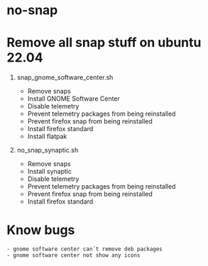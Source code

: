 # no-snap

# Remove all snap stuff on ubuntu 22.04

1) snap_gnome_software_center.sh

    - Remove snaps
    - Install GNOME Software Center
    - Disable telemetry
    - Prevent telemetry packages from being reinstalled 
    - Prevent firefox snap from being reinstalled 
    - Install firefox standard
    - Install flatpak 

2) no_snap_synaptic.sh
      
    - Remove snaps
    - Install synaptic
    - Disable telemetry
    - Prevent telemetry packages from being reinstalled 
    - Prevent firefox snap from being reinstalled 
    - Install firefox standard



# Know bugs

    - gnome software center can´t remove deb packages 
    - gnome software center not show any icons 
